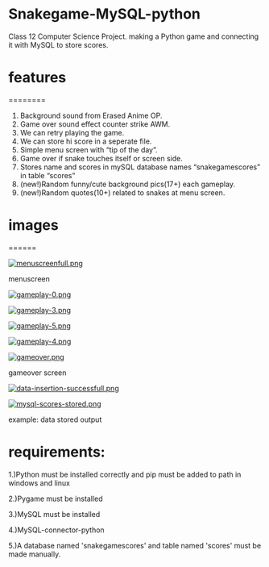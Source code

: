 # Snakegame-MySQL-python
Class 12 Computer Science Project. making a Python game and connecting it with MySQL to store scores. 

# features
  ========

1. Background sound from Erased Anime OP.
2. Game over sound effect counter strike AWM.
3. We can retry playing the game.
4. We can store hi score in a seperate file.
5. Simple menu screen with “tip of the day”.
6. Game over if snake touches itself or screen side.
7. Stores name and scores in mySQL database names
    “snakegamescores” in table “scores”
8. (new!)Random funny/cute background pics(17+) each
    gameplay.
9. (new!)Random quotes(10+) related to snakes at menu
    screen.

# images
  ======

[![menuscreenfull.png](https://i.postimg.cc/k4LrtYvZ/menuscreenfull.png)](https://postimg.cc/PpbVg4cz)

menuscreen

[![gameplay-0.png](https://i.postimg.cc/Sx9nXH70/gameplay-0.png)](https://postimg.cc/bZzyWCBL)

[![gameplay-3.png](https://i.postimg.cc/YCQS2YMM/gameplay-3.png)](https://postimg.cc/9DF2J4Dn)

[![gameplay-5.png](https://i.postimg.cc/3x3wRWRG/gameplay-5.png)](https://postimg.cc/Mvrw361Z)

[![gameplay-4.png](https://i.postimg.cc/xT30WYR1/gameplay-4.png)](https://postimg.cc/dLDPybpb)

[![gameover.png](https://i.postimg.cc/3JYhjVT5/gameover.png)](https://postimg.cc/nMRNpdr0)

gameover screen

[![data-insertion-successfull.png](https://i.postimg.cc/rpBXDYJH/data-insertion-successfull.png)](https://postimg.cc/DWPYD6RQ)

[![mysql-scores-stored.png](https://i.postimg.cc/MKHSrRvd/mysql-scores-stored.png)](https://postimg.cc/kD0z22Nb)

example: data stored output

# requirements:

1.)Python must be installed correctly and pip
    must be added to path in windows and linux

2.)Pygame must be installed

3.)MySQL must be installed 

4.)MySQL-connector-python

5.)A database named 'snakegamescores' and
    table named 'scores' must be made manually.











